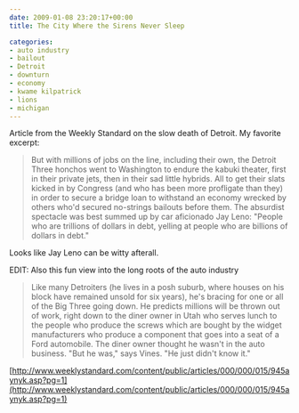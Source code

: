 ```yaml
---
date: 2009-01-08 23:20:17+00:00
title: The City Where the Sirens Never Sleep

categories:
- auto industry
- bailout
- Detroit
- downturn
- economy
- kwame kilpatrick
- lions
- michigan
---
```


Article from the Weekly Standard on the slow death of Detroit. My favorite
excerpt:


> But with millions of jobs on the line, including their own, the Detroit Three
> honchos went to Washington to endure the kabuki theater, first in their
> private jets, then in their sad little hybrids. All to get their slats kicked
> in by Congress (and who has been more profligate than they) in order to
> secure a bridge loan to withstand an economy wrecked by others who'd secured
> no-strings bailouts before them. The absurdist spectacle was best summed up
> by car aficionado Jay Leno: "People who are trillions of dollars in debt,
> yelling at people who are billions of dollars in debt."

Looks like Jay Leno can be witty afterall. 

EDIT: Also this fun view into the long roots of the auto industry

> Like many Detroiters (he lives in a posh suburb, where houses on his block
> have remained unsold for six years), he's bracing for one or all of the Big
> Three going down. He predicts millions will be thrown out of work, right down
> to the diner owner in Utah who serves lunch to the people who produce the
> screws which are bought by the widget manufacturers who produce a component
> that goes into a seat of a Ford automobile. The diner owner thought he wasn't
> in the auto business. "But he was," says Vines. "He just didn't know it."

[http://www.weeklystandard.com/content/public/articles/000/000/015/945aynyk.asp?pg=1](http://www.weeklystandard.com/content/public/articles/000/000/015/945aynyk.asp?pg=1)
